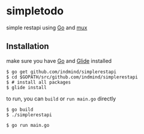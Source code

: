# simpletodo

simple restapi using [Go](https://golang.org/) and [mux](https://github.com/gorilla/mux)

## Installation

make sure you have [Go](https://golang.org/) and [Glide](https://glide.sh/) installed

```
$ go get github.com/indmind/simplerestapi
$ cd $GOPATH/src/github.com/indmind/simplerestapi
$ # install all packages
$ glide install
```

to run, you can `build` or `run main.go` directly

```
$ go build
$ ./simplerestapi
```

```
$ go run main.go
```
